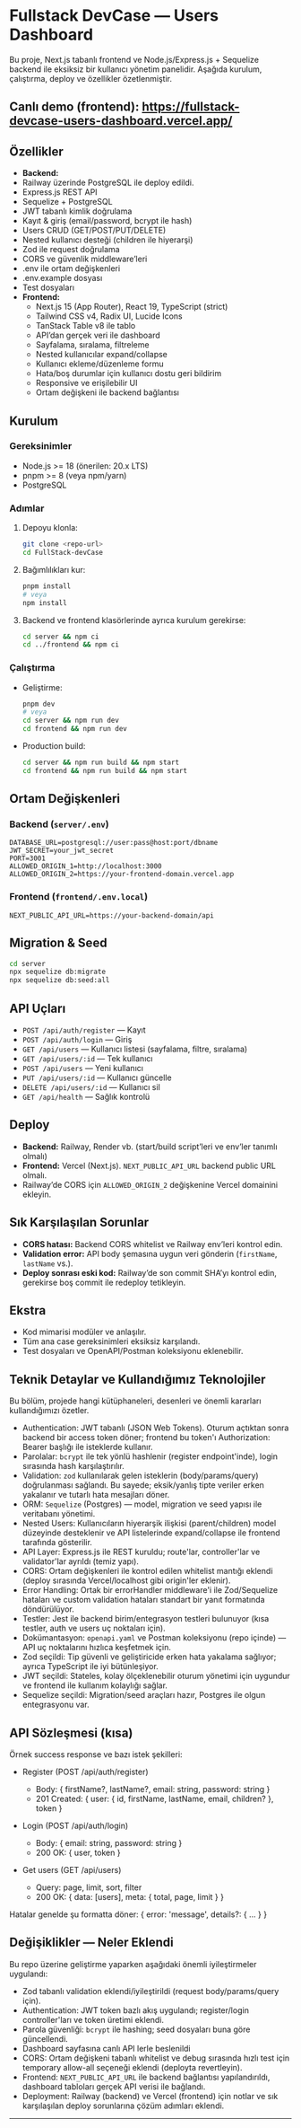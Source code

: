 # Fullstack DevCase — Users Dashboard

Bu proje, Next.js tabanlı frontend ve Node.js/Express.js + Sequelize backend ile eksiksiz bir kullanıcı yönetim panelidir. Aşağıda kurulum, çalıştırma, deploy ve özellikler özetlenmiştir.

## Canlı demo (frontend): https://fullstack-devcase-users-dashboard.vercel.app/

## Özellikler
- **Backend:**
-  Railway üzerinde PostgreSQL ile deploy edildi.
  - Express.js REST API
  - Sequelize + PostgreSQL
  - JWT tabanlı kimlik doğrulama
  - Kayıt & giriş (email/password, bcrypt ile hash)
  - Users CRUD (GET/POST/PUT/DELETE)
  - Nested kullanıcı desteği (children ile hiyerarşi)
  - Zod ile request doğrulama
  - CORS ve güvenlik middleware’leri
  - .env ile ortam değişkenleri
  - .env.example dosyası
  - Test dosyaları
- **Frontend:**
  - Next.js 15 (App Router), React 19, TypeScript (strict)
  - Tailwind CSS v4, Radix UI, Lucide Icons
  - TanStack Table v8 ile tablo
  - API’dan gerçek veri ile dashboard
  - Sayfalama, sıralama, filtreleme
  - Nested kullanıcılar expand/collapse
  - Kullanıcı ekleme/düzenleme formu
  - Hata/boş durumlar için kullanıcı dostu geri bildirim
  - Responsive ve erişilebilir UI
  - Ortam değişkeni ile backend bağlantısı

## Kurulum
### Gereksinimler
- Node.js >= 18 (önerilen: 20.x LTS)
- pnpm >= 8 (veya npm/yarn)
- PostgreSQL

### Adımlar
1. Depoyu klonla:
   ```bash
   git clone <repo-url>
   cd FullStack-devCase
   ```
2. Bağımlılıkları kur:
   ```bash
   pnpm install
   # veya
   npm install
   ```
3. Backend ve frontend klasörlerinde ayrıca kurulum gerekirse:
   ```bash
   cd server && npm ci
   cd ../frontend && npm ci
   ```

### Çalıştırma
- Geliştirme:
  ```bash
  pnpm dev
  # veya
  cd server && npm run dev
  cd frontend && npm run dev
  ```
- Production build:
  ```bash
  cd server && npm run build && npm start
  cd frontend && npm run build && npm start
  ```

## Ortam Değişkenleri
### Backend (`server/.env`)
```
DATABASE_URL=postgresql://user:pass@host:port/dbname
JWT_SECRET=your_jwt_secret
PORT=3001
ALLOWED_ORIGIN_1=http://localhost:3000
ALLOWED_ORIGIN_2=https://your-frontend-domain.vercel.app
```
### Frontend (`frontend/.env.local`)
```
NEXT_PUBLIC_API_URL=https://your-backend-domain/api
```

## Migration & Seed
```bash
cd server
npx sequelize db:migrate
npx sequelize db:seed:all
```

## API Uçları
- `POST /api/auth/register` — Kayıt
- `POST /api/auth/login` — Giriş
- `GET /api/users` — Kullanıcı listesi (sayfalama, filtre, sıralama)
- `GET /api/users/:id` — Tek kullanıcı
- `POST /api/users` — Yeni kullanıcı
- `PUT /api/users/:id` — Kullanıcı güncelle
- `DELETE /api/users/:id` — Kullanıcı sil
- `GET /api/health` — Sağlık kontrolü

## Deploy
- **Backend:** Railway, Render vb. (start/build script’leri ve env’ler tanımlı olmalı)
- **Frontend:** Vercel (Next.js). `NEXT_PUBLIC_API_URL` backend public URL olmalı.
- Railway’de CORS için `ALLOWED_ORIGIN_2` değişkenine Vercel domainini ekleyin.

## Sık Karşılaşılan Sorunlar
- **CORS hatası:** Backend CORS whitelist ve Railway env’leri kontrol edin.
- **Validation error:** API body şemasına uygun veri gönderin (`firstName`, `lastName` vs.).
- **Deploy sonrası eski kod:** Railway’de son commit SHA’yı kontrol edin, gerekirse boş commit ile redeploy tetikleyin.

## Ekstra
- Kod mimarisi modüler ve anlaşılır.
- Tüm ana case gereksinimleri eksiksiz karşılandı.
- Test dosyaları ve OpenAPI/Postman koleksiyonu eklenebilir.

## Teknik Detaylar ve Kullandığımız Teknolojiler

Bu bölüm, projede hangi kütüphaneleri, desenleri ve önemli kararları kullandığımızı özetler.

- Authentication: JWT tabanlı (JSON Web Tokens). Oturum açtıktan sonra backend bir access token döner; frontend bu token'ı Authorization: Bearer <token> başlığı ile isteklerde kullanır.
- Parolalar: `bcrypt` ile tek yönlü hashlenir (register endpoint'inde), login sırasında hash karşılaştırılır.
- Validation: `zod` kullanılarak gelen isteklerin (body/params/query) doğrulanması sağlandı. Bu sayede; eksik/yanlış tipte veriler erken yakalanır ve tutarlı hata mesajları döner.
- ORM: `Sequelize` (Postgres) — model, migration ve seed yapısı ile veritabanı yönetimi.
- Nested Users: Kullanıcıların hiyerarşik ilişkisi (parent/children) model düzeyinde desteklenir ve API listelerinde expand/collapse ile frontend tarafında gösterilir.
- API Layer: Express.js ile REST kuruldu; route'lar, controller'lar ve validator'lar ayrıldı (temiz yapı).
- CORS: Ortam değişkenleri ile kontrol edilen whitelist mantığı eklendi (deploy sırasında Vercel/localhost gibi origin'ler eklenir).
- Error Handling: Ortak bir errorHandler middleware'i ile Zod/Sequelize hataları ve custom validation hataları standart bir yanıt formatında döndürülüyor.
- Testler: Jest ile backend birim/entegrasyon testleri bulunuyor (kısa testler, auth ve users uç noktaları için).
- Dokümantasyon: `openapi.yaml` ve Postman koleksiyonu (repo içinde) — API uç noktalarını hızlıca keşfetmek için.
- Zod seçildi: Tip güvenli ve geliştiricide erken hata yakalama sağlıyor; ayrıca TypeScript ile iyi bütünleşiyor.
- JWT seçildi: Stateles, kolay ölçeklenebilir oturum yönetimi için uygundur ve frontend ile kullanım kolaylığı sağlar.
- Sequelize seçildi: Migration/seed araçları hazır, Postgres ile olgun entegrasyonu var.

## API Sözleşmesi (kısa)

Örnek success response ve bazı istek şekilleri:

- Register (POST /api/auth/register)
  - Body: { firstName?, lastName?, email: string, password: string }
  - 201 Created: { user: { id, firstName, lastName, email, children? }, token }

- Login (POST /api/auth/login)
  - Body: { email: string, password: string }
  - 200 OK: { user, token }

- Get users (GET /api/users)
  - Query: page, limit, sort, filter
  - 200 OK: { data: [users], meta: { total, page, limit } }

Hatalar genelde şu formatta döner: { error: 'message', details?: { ... } }


## Değişiklikler — Neler Eklendi

Bu repo üzerine geliştirme yaparken aşağıdaki önemli iyileştirmeler uygulandı:

- Zod tabanlı validation eklendi/iyileştirildi (request body/params/query için).
- Authentication: JWT token bazlı akış uygulandı; register/login controller'ları ve token üretimi eklendi.
- Parola güvenliği: `bcrypt` ile hashing; seed dosyaları buna göre güncellendi.
- Dashboard sayfasına canlı API lerle beslenildi 
- CORS: Ortam değişkeni tabanlı whitelist ve debug sırasında hızlı test için temporary allow-all seçeneği eklendi (deployta revertleyin).
- Frontend: `NEXT_PUBLIC_API_URL` ile backend bağlantısı yapılandırıldı, dashboard tabloları gerçek API verisi ile bağlandı.
- Deployment: Railway (backend) ve Vercel (frontend) için notlar ve sık karşılaşılan deploy sorunlarına çözüm adımları eklendi.


---

